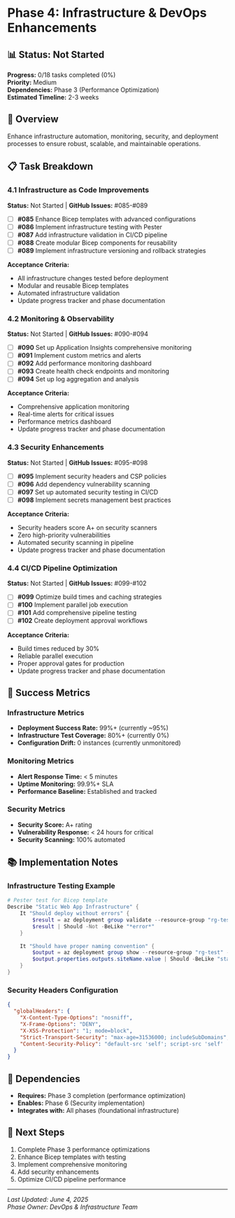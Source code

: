 # Phase 4: Infrastructure & DevOps Enhancements

## 📊 Status: Not Started
**Progress:** 0/18 tasks completed (0%)  
**Priority:** Medium  
**Dependencies:** Phase 3 (Performance Optimization)  
**Estimated Timeline:** 2-3 weeks

## 🎯 Overview
Enhance infrastructure automation, monitoring, security, and deployment processes to ensure robust, scalable, and maintainable operations.

## 📋 Task Breakdown

### 4.1 Infrastructure as Code Improvements
**Status:** Not Started | **GitHub Issues:** #085-#089

- [ ] **#085** Enhance Bicep templates with advanced configurations
- [ ] **#086** Implement infrastructure testing with Pester
- [ ] **#087** Add infrastructure validation in CI/CD pipeline
- [ ] **#088** Create modular Bicep components for reusability
- [ ] **#089** Implement infrastructure versioning and rollback strategies

**Acceptance Criteria:**
- All infrastructure changes tested before deployment
- Modular and reusable Bicep templates
- Automated infrastructure validation
- Update progress tracker and phase documentation

### 4.2 Monitoring & Observability
**Status:** Not Started | **GitHub Issues:** #090-#094

- [ ] **#090** Set up Application Insights comprehensive monitoring
- [ ] **#091** Implement custom metrics and alerts
- [ ] **#092** Add performance monitoring dashboard
- [ ] **#093** Create health check endpoints and monitoring
- [ ] **#094** Set up log aggregation and analysis

**Acceptance Criteria:**
- Comprehensive application monitoring
- Real-time alerts for critical issues
- Performance metrics dashboard
- Update progress tracker and phase documentation

### 4.3 Security Enhancements
**Status:** Not Started | **GitHub Issues:** #095-#098

- [ ] **#095** Implement security headers and CSP policies
- [ ] **#096** Add dependency vulnerability scanning
- [ ] **#097** Set up automated security testing in CI/CD
- [ ] **#098** Implement secrets management best practices

**Acceptance Criteria:**
- Security headers score A+ on security scanners
- Zero high-priority vulnerabilities
- Automated security scanning in pipeline
- Update progress tracker and phase documentation

### 4.4 CI/CD Pipeline Optimization
**Status:** Not Started | **GitHub Issues:** #099-#102

- [ ] **#099** Optimize build times and caching strategies
- [ ] **#100** Implement parallel job execution
- [ ] **#101** Add comprehensive pipeline testing
- [ ] **#102** Create deployment approval workflows

**Acceptance Criteria:**
- Build times reduced by 30%
- Reliable parallel execution
- Proper approval gates for production
- Update progress tracker and phase documentation

## 🎯 Success Metrics

### Infrastructure Metrics
- **Deployment Success Rate:** 99%+ (currently ~95%)
- **Infrastructure Test Coverage:** 80%+ (currently 0%)
- **Configuration Drift:** 0 instances (currently unmonitored)

### Monitoring Metrics
- **Alert Response Time:** < 5 minutes
- **Uptime Monitoring:** 99.9%+ SLA
- **Performance Baseline:** Established and tracked

### Security Metrics
- **Security Score:** A+ rating
- **Vulnerability Response:** < 24 hours for critical
- **Security Scanning:** 100% automated

## 📚 Implementation Notes

### Infrastructure Testing Example
```powershell
# Pester test for Bicep template
Describe "Static Web App Infrastructure" {
    It "Should deploy without errors" {
        $result = az deployment group validate --resource-group "rg-test" --template-file "main.bicep"
        $result | Should -Not -BeLike "*error*"
    }
    
    It "Should have proper naming convention" {
        $output = az deployment group show --resource-group "rg-test" --name "test-deployment"
        $output.properties.outputs.siteName.value | Should -BeLike "stapp-kennethheine-*"
    }
}
```

### Security Headers Configuration
```json
{
  "globalHeaders": {
    "X-Content-Type-Options": "nosniff",
    "X-Frame-Options": "DENY",
    "X-XSS-Protection": "1; mode=block",
    "Strict-Transport-Security": "max-age=31536000; includeSubDomains",
    "Content-Security-Policy": "default-src 'self'; script-src 'self' 'unsafe-inline'"
  }
}
```

## 🔗 Dependencies
- **Requires:** Phase 3 completion (performance optimization)
- **Enables:** Phase 6 (Security implementation)
- **Integrates with:** All phases (foundational infrastructure)

## 📝 Next Steps
1. Complete Phase 3 performance optimizations
2. Enhance Bicep templates with testing
3. Implement comprehensive monitoring
4. Add security enhancements
5. Optimize CI/CD pipeline performance

---
*Last Updated: June 4, 2025*  
*Phase Owner: DevOps & Infrastructure Team*
